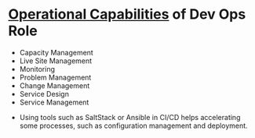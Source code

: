 

# [Operational Capabilities](http://stories.visualstudio.com/devops/) of Dev Ops Role 
 + Capacity Management
 + Live Site Management
 + Monitoring
 + Problem Management
 + Change Management
 + Service Design
 + Service Management
 
*  Using tools such as SaltStack or Ansible in CI/CD helps accelerating some processes, such as configuration management and deployment.



